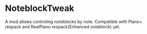 # NoteblockTweak
A mod allows controling noteblocks by note. Compatible with Piano+ respack and RealPiano respack(Enhanced noteblock) yet.
